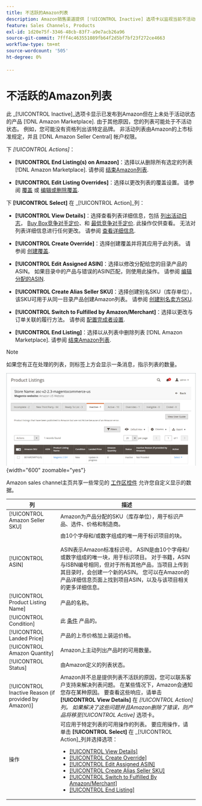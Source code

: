 ```yaml
---
title: 不活跃的Amazon列表
description: Amazon销售渠道提供 [!UICONTROL Inactive] 选项卡以监视当前不活动的 [!DNL Amazon Marketplace] 列表。
feature: Sales Channels, Products
exl-id: 1d20e75f-3346-48cb-83f7-a9e7acb26a96
source-git-commit: 7fff4c463551089fb64f2d5bf7bf23f272ce4663
workflow-type: tm+mt
source-wordcount: '505'
ht-degree: 0%

---
```


# 不活跃的Amazon列表

此 _[!UICONTROL Inactive]_选项卡显示已发布到Amazon但在上未处于活动状态的产品 [!DNL Amazon Marketplace]. 由于其他原因，您的列表可能处于不活动状态。 例如，您可能没有资格列出该特定品牌。 非活动列表由Amazon的上市标准规定，并且 [!DNL Amazon Seller Central] 帐户权限。

下 _[!UICONTROL Actions]_：

- **[!UICONTROL End Listing(s) on Amazon]**：选择以从删除所有选定的列表 [!DNL Amazon Marketplace]. 请参阅 [结束Amazon列表](./end-listings-manually.md).

- **[!UICONTROL Edit Listing Overrides]**：选择以更改列表的覆盖设置。 请参阅 [覆盖](./overrides.md) 或 [编辑或删除覆盖](./creating-editing-overrides.md#edit-override-single-listing).

下 **[!UICONTROL Select]** 在 _[!UICONTROL Action]_列：

- **[!UICONTROL View Details]**：选择查看列表详细信息，包括 [列出活动日志](./product-listing-details.md#listing-activity-log)， [Buy Box竞争对手定价](./product-listing-details.md#buy-box-competitor-pricing)、和 [最低竞争对手定价](./product-listing-details.md#lowest-competitor-pricing). 此操作仅供查看。 无法对列表详细信息进行任何更改。 请参阅 [查看详细信息](./product-listing-details.md).

- **[!UICONTROL Create Override]**：选择创建覆盖并将其应用于此列表。 请参阅 [创建覆盖](./creating-editing-overrides.md).

- **[!UICONTROL Edit Assigned ASIN]**：选择以修改分配给您的目录产品的ASIN。 如果目录中的产品与错误的ASIN匹配，则使用此操作。 请参阅 [编辑分配的ASIN](./edit-assigned-asin.md).

- **[!UICONTROL Create Alias Seller SKU]**：选择创建别名SKU（库存单位），该SKU可用于从同一目录产品创建Amazon列表。 请参阅 [创建别名卖方SKU](./create-alias-seller-sku.md).

- **[!UICONTROL Switch to Fulfilled by Amazon/Merchant]**：选择以更改与订单关联的履行方法。 请参阅 [配置完成者设置](./fulfilled-by.md#configure-fulfilled-by-settings).

- **[!UICONTROL End Listing]**：选择以从列表中删除列表 [!DNL Amazon Marketplace]. 请参阅 [结束Amazon列表](./end-listings-manually.md).

>[!NOTE]
>
>如果您有正在处理的列表，则标签上方会显示一条消息，指示列表的数量。

![不活跃的Amazon列表](assets/amazon-inactive-listings.png){width="600" zoomable="yes"}

Amazon sales channel主页共享一些常见的 [工作区控件](./workspace-controls.md) 允许您自定义显示的数据。

| 列 | 描述 |
|------------------------------------------------------|--------------------------------------------------------------------------------------------------------------------------------------------------------------------------------------------------------------------------------------------------------------------------------------------------------------------------------------------------------------------------------------------------------------------------------------------------------------------------------------------------------------------------------------------------------------------------------------------------------------------------------------------------------------------------------------|
| [!UICONTROL Amazon Seller SKU] | Amazon为产品分配的SKU（库存单位），用于标识产品、选件、价格和制造商。 |
| [!UICONTROL ASIN] | 由10个字母和/或数字组成的唯一用于标识项目的块。<br><br>ASIN表示Amazon标准标识号。 ASIN是由10个字母和/或数字组成的唯一块，用于标识项目。 对于书籍，ASIN与ISBN编号相同，但对于所有其他产品，当项目上传到其目录时，会创建一个新的ASIN。 您可以在Amazon的产品详细信息页面上找到项目ASIN，以及与该项目相关的更多详细信息。 |
| [!UICONTROL Product Listing Name] | 产品的名称。 |
| [!UICONTROL Condition] | 此 [条件](./product-listing-condition.md) 产品的。 |
| [!UICONTROL Landed Price] | 产品的上市价格加上装运价格。 |
| [!UICONTROL Amazon Quantity] | Amazon上主动列出产品时的可用数量。 |
| [!UICONTROL Status] | 由Amazon定义的列表状态。 |
| [!UICONTROL Inactive Reason (if provided by Amazon)] | Amazon并不总是提供列表不活跃的原因，您可以联系客户支持来解决列表问题。 在某些情况下，Amazon会通知您存在某种原因。 要查看这些响应，请单击 **[!UICONTROL View Details]** 在 _[!UICONTROL Action]_列。 如果解决了这些问题并且Amazon删除了错误，则产品将移至_[!UICONTROL Active]_ 选项卡。 |
| 操作 | 可应用于特定列表的可用操作的列表。 要应用操作，请单击 **[!UICONTROL Select]** 在 _[!UICONTROL Action]_列并选择选项：<ul><li>[[!UICONTROL View Details]](./product-listing-details.md)</li><li>[[!UICONTROL Create Override]](./creating-editing-overrides.md)</li><li>[[!UICONTROL Edit Assigned ASIN]](./edit-assigned-asin.md)</li><li>[[!UICONTROL Create Alias Seller SKU]](./create-alias-seller-sku.md#region-specific)</li><li>[[!UICONTROL Switch to Fulfilled By Amazon/Merchant]](./fulfilled-by.md#configure-fulfilled-by-settings)</li><li>[[!UICONTROL End Listing]](./end-listings-manually.md)</li></ul> |
